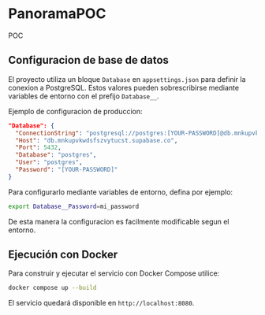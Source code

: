# PanoramaPOC
POC

## Configuracion de base de datos

El proyecto utiliza un bloque `Database` en `appsettings.json` para definir la
conexion a PostgreSQL. Estos valores pueden sobrescribirse mediante variables de
entorno con el prefijo `Database__`.

Ejemplo de configuracion de produccion:

```json
"Database": {
  "ConnectionString": "postgresql://postgres:[YOUR-PASSWORD]@db.mnkupvkwdsfszvytucst.supabase.co:5432/postgres",
  "Host": "db.mnkupvkwdsfszvytucst.supabase.co",
  "Port": 5432,
  "Database": "postgres",
  "User": "postgres",
  "Password": "[YOUR-PASSWORD]"
}
```

Para configurarlo mediante variables de entorno, defina por ejemplo:

```bash
export Database__Password=mi_password
```

De esta manera la configuracion es facilmente modificable segun el entorno.

## Ejecución con Docker

Para construir y ejecutar el servicio con Docker Compose utilice:

```bash
docker compose up --build
```

El servicio quedará disponible en `http://localhost:8080`.
